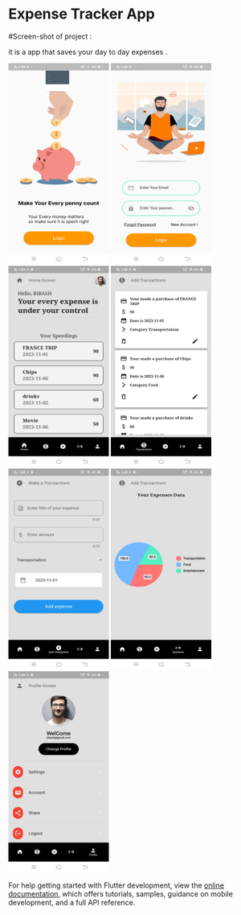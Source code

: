 # Expense Tracker App
#Screen-shot of project  :


it is a app that saves your day to day expenses .


<img src="https://github.com/Master-Bibash/Expense-Tracker-App/blob/main/project%20photos/first.jpeg" data-canonical-src="https://gyazo.com/eb5c5741b6a9a16c692170a41a49c858.png" width="200" height="400" />  <img src="https://github.com/Master-Bibash/Expense-Tracker-App/blob/main/project%20photos/second.jpeg" data-canonical-src="https://gyazo.com/eb5c5741b6a9a16c692170a41a49c858.png" width="200" height="400" />   <img src="https://github.com/Master-Bibash/Expense-Tracker-App/blob/main/project%20photos/third.jpeg" data-canonical-src="https://gyazo.com/eb5c5741b6a9a16c692170a41a49c858.png" width="200" height="400" />   <img src="https://github.com/Master-Bibash/Expense-Tracker-App/blob/main/project%20photos/fourth.jpeg" data-canonical-src="https://gyazo.com/eb5c5741b6a9a16c692170a41a49c858.png" width="200" height="400" />  <img src="https://github.com/Master-Bibash/Expense-Tracker-App/blob/main/project%20photos/fifth.jpeg" data-canonical-src="https://gyazo.com/eb5c5741b6a9a16c692170a41a49c858.png" width="200" height="400" />  <img src="https://github.com/Master-Bibash/Expense-Tracker-App/blob/main/project%20photos/sixth.jpeg" data-canonical-src="https://gyazo.com/eb5c5741b6a9a16c692170a41a49c858.png" width="200" height="400" />  <img src="https://github.com/Master-Bibash/Expense-Tracker-App/blob/main/project%20photos/seventh.jpeg" data-canonical-src="https://gyazo.com/eb5c5741b6a9a16c692170a41a49c858.png" width="200" height="400" />





For help getting started with Flutter development, view the
[online documentation](https://docs.flutter.dev/), which offers tutorials,
samples, guidance on mobile development, and a full API reference.
